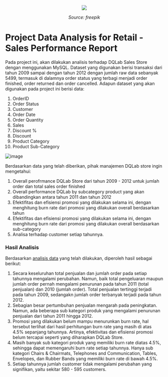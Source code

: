 <div align="center"> 
  <img src="https://user-images.githubusercontent.com/82072832/125252592-bfba8f80-e322-11eb-843b-d5ba42c839ac.png"> 
  <p> <i> Source: freepik </i> </p>
</div>

# Project Data Analysis for Retail - Sales Performance Report
Pada project ini, akan dilakukan analisis terhadap DQLab Sales Store dengan menggunakan MySQL. Dataset yang digunakan berisi transaksi dari tahun 2009 sampai dengan tahun 2012 dengan jumlah raw data sebanyak 5499, termasuk di dalamnya order status yang terbagi menjadi order finished, order returned dan order cancelled. Adapun dataset yang akan digunakan pada project ini berisi data:
1. OrderID
2. Order Status
3. Customer
4. Order Date
5. Order Quantity
6. Sales
7. Discount %
8. Discount
9. Product Category
10. Product Sub-Category

![image](https://user-images.githubusercontent.com/82072832/124280375-ce5eb500-db72-11eb-9468-127a13520f3e.png)

Berdasarkan data yang telah diberikan, pihak manajemen DQLab store ingin mengetahui:
1. Overall perofrmance DQLab Store dari tahun 2009 - 2012 untuk jumlah order dan total sales order finished
2. Overall performance DQLab by subcategory product yang akan dibandingkan antara tahun 2011 dan tahun 2012
3. Efektifitas dan efisiensi promosi yang dilakukan selama ini, dengan menghitung burn rate dari promosi yang dilakukan overall berdasarkan tahun
4. Efektifitas dan efisiensi promosi yang dilakukan selama ini, dengan menghitung burn rate dari promosi yang dilakukan overall berdasarkan sub-category
5. Analisa terhadap customer setiap tahunnya.

### Hasil Analisis
Berdasarkan [analisis data](https://github.com/ekawidyas/DigitalTalentScolarship-DQLab/blob/main/Project/Project%20Data%20Analysis%20for%20Retail%20-%20%20Sales%20Performance%20Report/Project%20Data%20Analysis%20for%20Retail%20-%20Sales%20Performance%20Report.md) yang telah dilakukan, diperoleh hasil sebagai berikut:
1. Secara keseluruhan total penjualan dan jumlah order pada setiap tahunnya mengalami perubahan. Namun, baik total pengeluaran maupun jumlah order pernah mengalami penurunan pada tahun 2011 (total penjualan) dan 2010 (jumlah order). Total penjualan tertinggi terjadi pada tahun 2009, sedangakn jumlah order terbanyak terjadi pada tahun 2012. 
2. Sebagian besar pertumbuhan penjualan mengarah pada peningkatan. Namun, ada beberapa sub kategori produk yang mengalami penurunan penjualan dari tahun 2011 hingga 2012.
3. Promosi yang dilakukan belum mampu menurunkan burn rate, hal tersebut terlihat dari hasil perhitungan burn rate yang masih di atas 4.5% sepanjang tahunnya. Artinya, efektivitas dan efisiensi promosi belum tercapai seperti yang diharapkan DQLab Store.
4. Masih banyak sub kategori produk yang memiliki burn rate diatas 4.5%, sehingga dapat memengaruhi burn rate setiap tahunnya. Hanya sub kategori Chairs & Chairmats, Telephones and Communication, Tables, Envelopes, dan Rubber Bands yang memiliki burn rate di bawah 4.5%.
5. Setiap tahunnya jumlah customer tidak mengalami perubahan yang signifikan, yaitu sekitar 580 - 595 customers.
